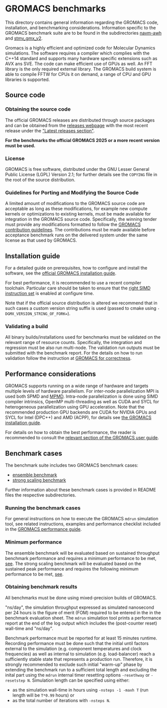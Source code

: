 # GROMACS benchmarks

This directory contains general information regarding the GROMACS
code, installation, and benchmarking considerations.  Information
specific to the GROMACS benchmark suite are to be found in the
subdirectories [navm-awh](./navm-awh) and
[stmv_gmx_v2](./stmv_gmx_v2).

Gromacs is a highly efficient and optimized code for Molecular
Dynamics simulations. The software requires a compiler which complies
with the C++14 standard and supports many hardware specific extensions
such as AVX ans SVE. The code can make efficient use of GPUs as well.
An FFT library is the only required external library. The GROMACS build system is
able to compile FFTW for CPUs it on demand, a range of 
CPU and GPU libraries is supported.

## Source code

### Obtaining the source code

The official GROMACS releases are distributed through source
packages and can be obtained from the [releases
webpage](http://manual.gromacs.org) with the most recent release under
the ["Latest releases
section"](http://manual.gromacs.org/#latest-releases).

**For the benchmarks the official GROMACS 2025 or a more recent version must be used.**

### License

GROMACS is free software, distributed under the GNU Lesser General
Public License (LGPL) Version 2.1; for further details see the
``COPYING`` file in the root of the source distribution.

### Guidelines for Porting and Modifying the Source Code

A limited amount of modifications to the GROMACS source code are acceptable as long as these
modifications, for example new compute kernels or optimizations to
existing kernels, must be made available for integration in the
GROMACS source code. Specifically, the winning tender must provide
any modifications formatted to follow the [GROMACS contribution
guidelines](http://manual.gromacs.org/documentation/current/dev-manual/contribute.html).
The contributions must be made available before acceptance benchmark runs on the delivered system
under the same license as that used by GROMACS.

## Installation guide

For a detailed guide on prerequisites, how to configure and install
the software, see the [official GROMACS installation
guide](http://manual.gromacs.org/documentation/current/install-guide/index.html).

For best performance, it is recommended to use a recent compiler
toolchain. Particular care should be taken to ensure that the [right
SIMD instruction
set](http://manual.gromacs.org/documentation/current/install-guide/index.html#simd-support)
is enabled at configure time.

Note that if the official source distribution is altered we recommend that in such cases a custom version
string suffix is used (passed to cmake using `-DGMX_VERSION_STRING_OF_FORK=`).

### Validating a build

All binary builds/installations used for benchmarks must be validated
on the relevant range of resource counts. Specifically, the integration and regression must be also run multi-node.
The validation run outputs must be submitted with the benchmark report.
For the details on how to run validation follow the instruction at
[GROMACS for correctness](http://manual.gromacs.org/documentation/current/install-guide/index.html#testing-gromacs-for-correctness).

## Performance considerations

GROMACS supports running on a wide range of hardware and targets
multiple levels of hardware parallelism.  For inter-node
parallelization MPI is used both SPMD and
[MPMD](http://manual.gromacs.org/documentation/current/user-guide/mdrun-performance.html#).
Intra-node parallelization is done using SIMD compiler intrinsics,
OpenMP multi-threading as well as CUDA and SYCL for heterogeneous
parallelization using GPU acceleration.
Note that the recommended production GPU backends are CUDA for NVIDIA GPUs and
SYCL for Intel (DPC++) and AMD (ACPP), for details see 
[the GROMACS installation guide](https://manual.gromacs.org/documentation/current/install-guide/index.html#gpu-support).

For details on how to obtain the best performance, the reader is
recommended to consult the [relevant section of the GROMACS user
guide](http://manual.gromacs.org/documentation/current/user-guide/mdrun-performance.html#).

## Benchmark cases

The benchmark suite includes two GROMACS benchmark cases:

- [ensemble benchmark](./navm-awh)
- [strong scaling benchmark](./stmv_gmx_v2)

Further information about these benchmark cases is provided in README
files the respective subdirectories.


### Running the benchmark cases

For general instructions on how to execute the GROMACS ``mdrun``
simulation tool, see related instructions, examples and performance
checklist included in the [GROMACS performance
guide](http://manual.gromacs.org/documentation/current/user-guide/mdrun-performance.html#running-mdrun-within-a-single-node).

### Minimum performance

The ensemble benchmark will be evaluated based on sustained throughput benchmark
performance and requires a minimum performance to be met, [see](./navm-awh/readme.md).
The strong scaling benchmark will be evaluated based on the sustained peak performance
and requires the following minimum performance to be met, [see](./stmv_gmx_v2).

### Obtaining benchmark results

All benchmarks must be done using mixed-precision builds of GROMACS.

"ns/day", the simulation throughput expressed as simulated nanosecond per 24 hours
is the figure of merit (FOM) required to be entered in the in the benchmark
evaluation sheet.
The ``mdrun`` simulation tool prints a performance report at the end
of the log output which includes the (post-counter reset) wall-time and "ns/day".

Benchmark performance must be reported for at least 15 minutes runtime.
Recording performance must be done such that the initial 
until factors external to the simulation (e.g. component temperatures and clock frequencies)
as well as internal to simulation (e.g. load-balancer) reach a
sufficiently stable state that represents a production run.
Therefore, it is strongly recommended to exclude such initial "warm-up"
phase by extending the benchmark run to a sufficient total length
and excluding the inital part using the `mdrun` internal timer resetting options
`-resethway` or `-resetstep N`.
Simulation length can be specified using either:
- as the simulation wall-time in hours using ``-nsteps -1 -maxh T`` (run length will be `T*0.99` hours) or
- as the total number of iterations with ``-nsteps N``.
